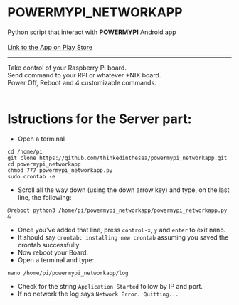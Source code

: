 # POWERMYPI_NETWORKAPP
Python script that interact with **POWERMYPI** Android app<br/><br/>
[Link to the App on Play Store](https://play.google.com/store/apps/details?id=com.thinkedinthesea.powermypi)<br/>

****
Take control of your Raspberry Pi board. <br/>
Send command to your RPI or whatever *NIX board.<br/>
Power Off, Reboot and 4 customizable commands.<br/><br/>
# Istructions for the Server part:<br/>
- Open a terminal<br/>
```
cd /home/pi
git clone https://github.com/thinkedinthesea/powermypi_networkapp.git
cd powermypi_networkapp
chmod 777 powermypi_networkapp.py
sudo crontab -e
```
- Scroll all the way down (using the down arrow key) and type, on the last line, the following:<br/>
```
@reboot python3 /home/pi/powermypi_networkapp/powermypi_networkapp.py &
```
- Once you've added that line, press ```control-x```, ```y``` and ```enter``` to exit nano.<br/>
- It should say ```crontab: installing new crontab``` assuming you saved the crontab successfully.<br/>
- Now reboot your Board.<br/>
- Open a terminal and type:<br/>
```
nano /home/pi/powermypi_networkapp/log
```
- Check for the string ```Application Started``` follow by IP and port.
- If no network the log says ```Network Error. Quitting...```
